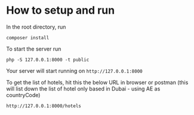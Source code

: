 # How to setup and run

In the root directory, run

```
composer install
```

To start the server run

```
php -S 127.0.0.1:8000 -t public
```

Your server will start running on `http://127.0.0.1:8000`

To get the list of hotels, hit this the below URL in browser or postman (this will list down the list of hotel only based in Dubai - using AE as countryCode)

```
http://127.0.0.1:8000/hotels
```
